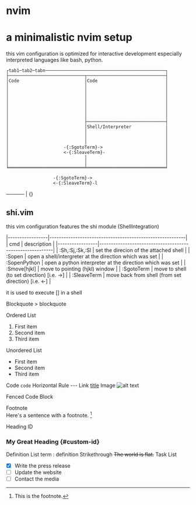 # nvim

a minimalistic nvim setup
=========================
this vim configuration is optimized for interactive development 
especially interpreted languages like bash, python.

 ```
┌tab1─tab2─tabn──────────────────────────────────────────────┐
├─────────────────────────────┬──────────────────────────────┤
│Code                         │Code                          │
│                             │                              │
│                             │                              │
│                             │                              │
│                             │                              │
│                             │                              │
│                             │                              │
│                             │                              │
│                             ├──────────────────────────────┤
│                             │Shell/Interpreter             │
│                             │                              │
│                             │                              │
│                             │                              │
│                     -{:SgotoTerm}->                        │
│                     <-{:SleaveTerm}-                       │
│                             │                              │
│                             │                              │
╘═════════════════════════════╧══════════════════════════════╛
```
                      -{:SgotoTerm}->
                      <-{:SleaveTerm}-l
─────
|
{}

## **shi.vim**
this vim configuration features the shi module (ShellIntegration)

|-----------------|----------------------------------------------------------|
| cmd             | description                                              |
|-----------------|----------------------------------------------------------|
| :Sh,:Sj,:Sk,:Sl | set the direcion of the attached shell                   |
| :Sopen          | open a shell/intergreter at the direction which was set  |
| :SopenPython    | open a python interpreter at the direction which was set |
| :Smove[hjkl]    | move to pointing (hjkl) window                           |
| :SgotoTerm      | move to shell (to set direction) [i.e. ->]               |
| :SleaveTerm     | move back from shell (from set direction) [i.e. <-]      |




it is used to execute [] in a shell

Blockquote	> blockquote

Ordered List
  1. First item
  2. Second item
  3. Third item

Unordered List	
  - First item
  - Second item
  - Third item

Code	`code`
Horizontal Rule	---
Link	[title](https://www.example.com)
Image	![alt text](image.jpg)

Fenced Code Block

Footnote	
  Here's a sentence with a footnote. [^1]
  [^1]: This is the footnote.

Heading ID
  ### My Great Heading {#custom-id}
Definition List
  term
  : definition
Strikethrough	~~The world is flat.~~
Task List
  - [x] Write the press release
  - [ ] Update the website
  - [ ] Contact the media 
